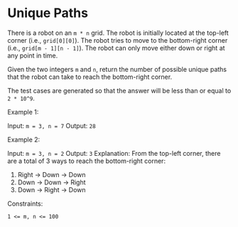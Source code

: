 # Unique Paths

There is a robot on an `m * n` grid. The robot is initially located at the top-left corner (i.e., `grid[0][0]`). The robot tries to move to the bottom-right corner (i.e., `grid[m - 1][n - 1]`). The robot can only move either down or right at any point in time.

Given the two integers `m` and `n`, return the number of possible unique paths that the robot can take to reach the bottom-right corner.

The test cases are generated so that the answer will be less than or equal to `2 * 10^9`.

Example 1:

Input: `m = 3, n = 7`
Output: `28`

Example 2:

Input: `m = 3, n = 2`
Output: `3`
Explanation: From the top-left corner, there are a total of 3 ways to reach the bottom-right corner:

1. Right -> Down -> Down
2. Down -> Down -> Right
3. Down -> Right -> Down

Constraints:

`1 <= m, n <= 100`
